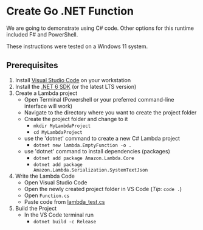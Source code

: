 # Create Go .NET Function
We are going to demonstrate using C# code. Other options for this runtime included F# and PowerShell.

These instructions were tested on a Windows 11 system.

## Prerequisites
1. Install [Visual Studio Code](https://code.visualstudio.com/download) on your workstation
2. Install the [.NET 6 SDK](https://dotnet.microsoft.com/download) (or the latest LTS version)
3. Create a Lambda project
    - Open Terminal (Powershell or your preferred command-line interface will work)
    - Navigate to the directory where you want to create the project folder
    - Create the project folder and change to it
      - `mkdir MyLambdaProject`
      - `cd MyLambdaProject`
    - use the 'dotnet' command to create a new C# Lambda project
      - `dotnet new lambda.EmptyFunction -o . `
    - use 'dotnet' command to install dependencies (packages)
      - `dotnet add package Amazon.Lambda.Core`
      - `dotnet add package Amazon.Lambda.Serialization.SystemTextJson`
4. Write the Lambda Code
    - Open Visual Studio Code
    - Open the newly created project folder in VS Code (*Tip*: `code .`)
    - Open `Function.cs`
    - Paste code from [lambda_test.cs](lambda_test.cs)
5. Build the Project
    - In the VS Code terminal run
      - `dotnet build -c Release`
